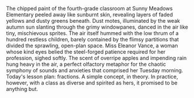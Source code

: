 The chipped paint of the fourth-grade classroom at Sunny Meadows Elementary peeled away like sunburnt skin, revealing layers of faded yellows and dusty greens beneath.  Dust motes, illuminated by the weak autumn sun slanting through the grimy windowpanes, danced in the air like tiny, mischievous sprites.  The air itself hummed with the low thrum of a hundred restless children, barely contained by the flimsy partitions that divided the sprawling, open-plan space.  Miss Eleanor Vance, a woman whose kind eyes belied the steel-forged patience required for her profession, sighed softly.  The scent of overripe apples and impending rain hung heavy in the air, a perfect olfactory metaphor for the chaotic symphony of sounds and anxieties that comprised her Tuesday morning.  Today's lesson plan: fractions.  A simple concept, in theory.  In practice, however, with a class as diverse and spirited as hers, it promised to be anything but.
